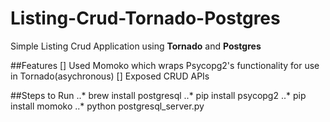 # Listing-Crud-Tornado-Postgres
Simple Listing Crud Application using **Tornado** and **Postgres**

##Features
[] Used Momoko which wraps Psycopg2's functionality for use in Tornado(asychronous)
[] Exposed CRUD APIs

##Steps to Run
..* brew install postgresql
..* pip install psycopg2
..* pip install momoko
..* python postgresql_server.py

